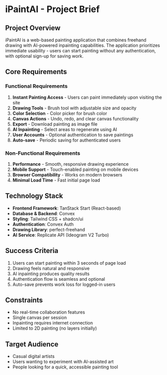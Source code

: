 # iPaintAI - Project Brief

## Project Overview
iPaintAI is a web-based painting application that combines freehand drawing with AI-powered inpainting capabilities. The application prioritizes immediate usability - users can start painting without any authentication, with optional sign-up for saving work.

## Core Requirements

### Functional Requirements
1. **Instant Painting Access** - Users can paint immediately upon visiting the site
2. **Drawing Tools** - Brush tool with adjustable size and opacity
3. **Color Selection** - Color picker for brush color
4. **Canvas Actions** - Undo, redo, and clear canvas functionality
5. **Export** - Download painting as image file
6. **AI Inpainting** - Select areas to regenerate using AI
7. **User Accounts** - Optional authentication to save paintings
8. **Auto-save** - Periodic saving for authenticated users

### Non-Functional Requirements
1. **Performance** - Smooth, responsive drawing experience
2. **Mobile Support** - Touch-enabled painting on mobile devices
3. **Browser Compatibility** - Works on modern browsers
4. **Minimal Load Time** - Fast initial page load

## Technology Stack
- **Frontend Framework**: TanStack Start (React-based)
- **Database & Backend**: Convex
- **Styling**: Tailwind CSS + shadcn/ui
- **Authentication**: Convex Auth
- **Drawing Library**: perfect-freehand
- **AI Service**: Replicate API (Ideogram V2 Turbo)

## Success Criteria
1. Users can start painting within 3 seconds of page load
2. Drawing feels natural and responsive
3. AI inpainting produces quality results
4. Authentication flow is seamless and optional
5. Auto-save prevents work loss for logged-in users

## Constraints
- No real-time collaboration features
- Single canvas per session
- Inpainting requires internet connection
- Limited to 2D painting (no layers initially)

## Target Audience
- Casual digital artists
- Users wanting to experiment with AI-assisted art
- People looking for a quick, accessible painting tool